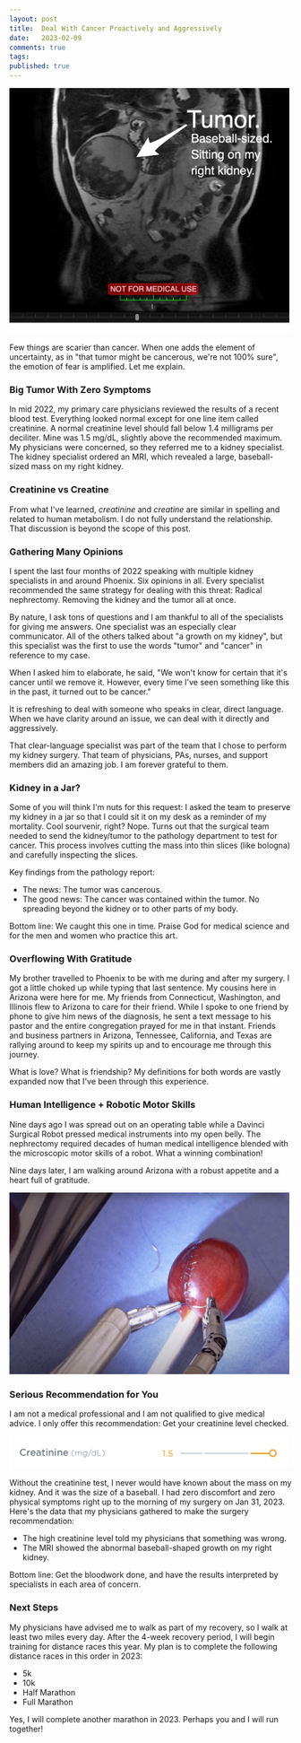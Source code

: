 ```yaml
---
layout: post
title:  Deal With Cancer Proactively and Aggressively
date:   2023-02-09
comments: true
tags: 
published: true
---
```


<img src="/images/MRI_tumor.jpg" width="500" padding="10" alt="MRI Tumor - RayHightower.com" title="MRI Tumor - RayHightower.com" /> 

Few things are scarier than cancer. When one adds the element of uncertainty, as in "that tumor might be cancerous, we're not 100% sure", the emotion of fear is amplified. Let me explain.

<!--more-->

### Big Tumor With Zero Symptoms

In mid 2022, my primary care physicians reviewed the results of a recent blood test. Everything looked normal except for one line item called creatinine. A normal creatinine level should fall below 1.4 milligrams per deciliter. Mine was 1.5 mg/dL, slightly above the recommended maximum. My physicians were concerned, so they referred me to a kidney specialist. The kidney specialist ordered an MRI, which revealed a large, baseball-sized mass on my right kidney.

### Creatinine vs Creatine

From what I've learned, _creatinine_ and _creatine_ are similar in spelling and related to human metabolism. I do not fully understand the relationship. That discussion is beyond the scope of this post.

### Gathering Many Opinions

I spent the last four months of 2022 speaking with multiple kidney specialists in and around Phoenix. Six opinions in all. Every specialist recommended the same strategy for dealing with this threat: Radical nephrectomy. Removing the kidney and the tumor all at once.

By nature, I ask tons of questions and I am thankful to all of the specialists for giving me answers. One specialist was an especially clear communicator. All of the others talked about "a growth on my kidney", but this specialist was the first to use the words "tumor" and "cancer" in reference to my case. 

When I asked him to elaborate, he said, "We won't know for certain that it's cancer until we remove it. However, every time I've seen something like this in the past, it turned out to be cancer."

It is refreshing to deal with someone who speaks in clear, direct language. When we have clarity around an issue, we can deal with it directly and aggressively.

That clear-language specialist was part of the team that I chose to perform my kidney surgery. That team of physicians, PAs, nurses, and support members did an amazing job. I am forever grateful to them.

### Kidney in a Jar?

Some of you will think I'm nuts for this request: I asked the team to preserve my kidney in a jar so that I could sit it on my desk as a reminder of my mortality. Cool sourvenir, right? Nope. Turns out that the surgical team needed to send the kidney/tumor to the pathology department to test for cancer. This process involves cutting the mass into thin slices  (like bologna) and carefully inspecting the slices.

Key findings from the pathology report:

* The news: The tumor was cancerous.
* The good news: The cancer was contained within the tumor. No spreading beyond the kidney or to other parts of my body. 

Bottom line: We caught this one in time. Praise God for medical science and for the men and women who practice this art.


### Overflowing With Gratitude

My brother travelled to Phoenix to be with me during and after my surgery. I got a little choked up while typing that last sentence. My cousins here in Arizona were here for me. My friends from Connecticut, Washington, and Illinois flew to Arizona to care for their friend. While I spoke to one friend by phone to give him news of the diagnosis, he sent a text message to his pastor and the entire congregation prayed for me in that instant.  Friends and business partners in Arizona, Tennessee, California, and Texas are rallying around to keep my spirits up and to encourage me through this journey.

What is love? What is friendship? My definitions for both words are vastly expanded now that I've been through this experience.

### Human Intelligence + Robotic Motor Skills

Nine days ago I was spread out on an operating table while a Davinci Surgical Robot pressed medical instruments into my open belly. The nephrectomy required decades of human medical intelligence blended with the microscopic motor skills of a robot. What a winning combination!

Nine days later, I am walking around Arizona with a robust appetite and a heart full of gratitude.

<img src="/images/davinci_robot_stitches_grape.jpg" width="500" padding="10" alt="Da Vinci Robot Stitches Grape - RayHightower.com" title="Da Vinci Robot Stitches Grape - RayHightower.com" />

### Serious Recommendation for You


I am not a medical professional and I am not qualified to give medical advice. I only offer this recommendation: Get your creatinine level checked. 

<img src="/images/creatine_level.png" width="500" alt="MRI Tumor - RayHightower.com" title="MRI Tumor - RayHightower.com" /> 

Without the creatinine test, I never would have known about the mass on my kidney. And it was the size of a baseball. I had zero discomfort and zero physical symptoms right up to the morning of my surgery on Jan 31, 2023. Here's the data that my physicians gathered to make the surgery recommendation:

* The high creatinine level told my physicians that something was wrong.
* The MRI showed the abnormal baseball-shaped growth on my right kidney.

Bottom line: Get the bloodwork done, and have the results interpreted by specialists in each area of concern.

### Next Steps

My physicians have advised me to walk as part of my recovery, so I walk at least two miles every day. After the 4-week recovery period, I will begin training for distance races this year. My plan is to complete the following distance races in this order in 2023:

* 5k
* 10k
* Half Marathon
* Full Marathon

Yes, I will complete another marathon in 2023. Perhaps you and I will run together!